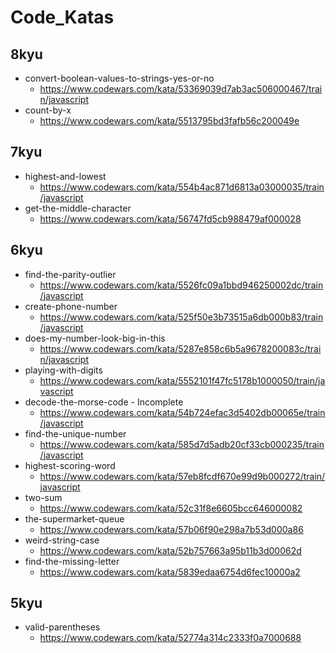 # Code_Katas

## 8kyu
- convert-boolean-values-to-strings-yes-or-no
  - https://www.codewars.com/kata/53369039d7ab3ac506000467/train/javascript
- count-by-x
    - https://www.codewars.com/kata/5513795bd3fafb56c200049e

## 7kyu
- highest-and-lowest
  - https://www.codewars.com/kata/554b4ac871d6813a03000035/train/javascript
- get-the-middle-character
  - https://www.codewars.com/kata/56747fd5cb988479af000028

## 6kyu
- find-the-parity-outlier
  - https://www.codewars.com/kata/5526fc09a1bbd946250002dc/train/javascript
- create-phone-number
  - https://www.codewars.com/kata/525f50e3b73515a6db000b83/train/javascript
- does-my-number-look-big-in-this
  - https://www.codewars.com/kata/5287e858c6b5a9678200083c/train/javascript
- playing-with-digits 
  - https://www.codewars.com/kata/5552101f47fc5178b1000050/train/javascript
- decode-the-morse-code - Incomplete
  - https://www.codewars.com/kata/54b724efac3d5402db00065e/train/javascript
- find-the-unique-number
  - https://www.codewars.com/kata/585d7d5adb20cf33cb000235/train/javascript
- highest-scoring-word
  - https://www.codewars.com/kata/57eb8fcdf670e99d9b000272/train/javascript
- two-sum
  - https://www.codewars.com/kata/52c31f8e6605bcc646000082
- the-supermarket-queue
  - https://www.codewars.com/kata/57b06f90e298a7b53d000a86
- weird-string-case
  - https://www.codewars.com/kata/52b757663a95b11b3d00062d
- find-the-missing-letter
  - https://www.codewars.com/kata/5839edaa6754d6fec10000a2

## 5kyu
- valid-parentheses
  - https://www.codewars.com/kata/52774a314c2333f0a7000688
